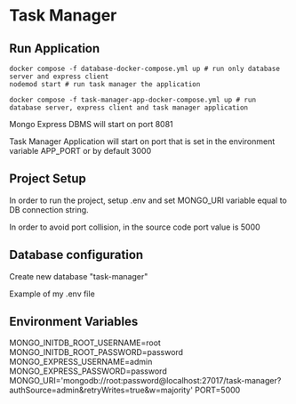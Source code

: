 # Task Manager

## Run Application

``` shell
docker compose -f database-docker-compose.yml up # run only database server and express client
nodemod start # run task manager the application
```

``` shell
docker compose -f task-manager-app-docker-compose.yml up # run database server, express client and task manager application 
```

<p>Mongo Express DBMS will start on port 8081</p>
<p>Task Manager Application will start on port that is set in the environment variable APP_PORT or by default 3000</p>

## Project Setup 
<p>In order to run the project, setup .env and set MONGO_URI variable equal to DB connection string.</p>
<p>In order to avoid port collision, in the source code port value is 5000</p>

## Database configuration
<p>Create new database "task-manager"</p>
<p>Example of my .env file</p>

## Environment Variables 
MONGO_INITDB_ROOT_USERNAME=root
MONGO_INITDB_ROOT_PASSWORD=password
MONGO_EXPRESS_USERNAME=admin
MONGO_EXPRESS_PASSWORD=password
MONGO_URI='mongodb://root:password@localhost:27017/task-manager?authSource=admin&retryWrites=true&w=majority'
PORT=5000
